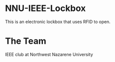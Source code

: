 # NNU-IEEE-Lockbox
This is an electronic lockbox that uses RFID to open.

# The Team
IEEE club at Northwest Nazarene University
